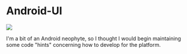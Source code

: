 Android-UI
========== 

[![](http://farm6.static.flickr.com/5149/5878099311_658c02d814_m.jpg)](http://farm6.static.flickr.com/5149/5878099311_658c02d814_m.jpg)

I'm a bit of an Android neophyte, so I thought I would begin maintaining some code "hints" concerning how to develop for the platform.